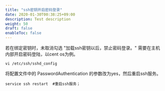 ```yaml
---
title: "ssh密钥开启密码登录"
date: 2020-01-30T00:38:25+09:00
description: Test description
weight: 50
draft: false
enableToc: false
---
```


若在绑定密钥时，未取消勾选 "加载ssh密钥以后，禁止密码登录。" 需要在主机内部开启密码登陆，以cent os为例。

```shell
vi /etc/ssh/sshd_config
```

将配置文件中的 PasswordAuthentication 的参数改为yes，然后重启ssh服务。

```shell
service ssh restart  #重启ssh服务；
```


